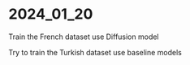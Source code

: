 # 2024_01_20

Train the French dataset use Diffusion model

Try to train the Turkish dataset use baseline models

